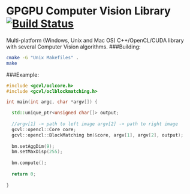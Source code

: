 # GPGPU Computer Vision Library [![Build Status](https://travis-ci.org/omaralvarez/GCVL.svg?branch=master)](https://travis-ci.org/omaralvarez/GCVL)
Multi-platform (Windows, Unix and Mac OS) C++/OpenCL/CUDA library with several Computer Vision algorithms.
###Building:
```bash
cmake -G "Unix Makefiles" .
make
```
###Example:
```cpp
#include <gcvl/oclcore.h>
#include <gcvl/oclblockmatching.h>

int main(int argc, char *argv[]) {

  std::unique_ptr<unsigned char[]> output;
  
  //argv[1] -> path to left image argv[2] -> path to right image
  gcvl::opencl::Core core;
  gcvl::opencl::BlockMatching bm(&core, argv[1], argv[2], output);
  
  bm.setAggDim(9);
  bm.setMaxDisp(255);
  
  bm.compute();
  
  return 0;
  
}
```
